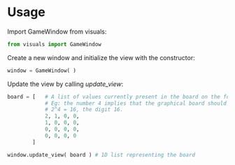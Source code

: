 # Usage

Import GameWindow from visuals:

```Python
from visuals import GameWindow
```

Create a new window and initialize the view with the constructor:

```Python
window = GameWindow( )
```

Update the view by calling *update_view*:

```Python
board = [   # A list of values currently present in the board on the form 2^x.
            # Eg: the number 4 implies that the graphical board should display, 
            # 2^4 = 16, the digit 16.
            2, 1, 0, 0,
            1, 0, 0, 0,
            0, 0, 0, 0,
            0, 0, 0, 0
        ]

window.update_view( board ) # 1D list representing the board
```